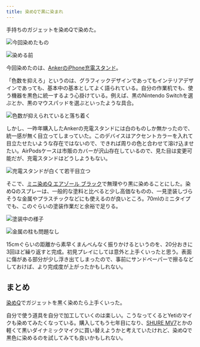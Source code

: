 ```yaml
---
title: 染めQで黒に染まれ
---
```

手持ちのガジェットを染めQで染めた。

![](https://lh3.googleusercontent.com/zvcsg_sd9OUrcJ6Yl8N5KtRiiAXQq6ygvXjSuzCFQAyOeF_1JJQNAbalR7oVqVbJSy9rKFvwXIs5AxaWsiTKe0gQjXXgWiJsXqpLc1rTUODMhUJm3JS2skCFPd6fV5ZgRHwHBtd-TryvduGASXuyWQ "今回染めたもの")

![](https://lh5.googleusercontent.com/quQf3fSTcSGmcdyayh0kefEpmDU4g4xs6sPnyFKmtw2x1oBvZfvVxAdaDysAwH2FmLfiqafJvtrbAt19iq7eWJCSDh6fDdxK9d2OhqE16_6Lbn9Eg2ZCBzZpKQpEFdTk4OxYqpTq49n4xvrVXt2XBA "染める前")

今回染めたのは、[AnkerのiPhone充電スタンド](https://r7kamura.com/articles/2021-09-06-anker-iphone-stand)。

「色数を抑えろ」というのは、グラフィックデザインであってもインテリアデザインであっても、基本中の基本としてよく語られている。自分の作業机でも、使う機器を黒色に統一するよう心掛けている。例えば、黒のNintendo Switchを選ぶとか、黒のマウスパッドを選ぶといったような具合。

![](https://lh3.googleusercontent.com/xb2z9Hx4IBbIzCf9T8w7MJeyDWO1JuMjxIN98ttACtfM8FgDmE6rExOTd6h1Ovr5doYqNaPRxqwqqvzc8hgUTDsk6VnK5Wv-67gWP24ohlyRN5uRUmOnObSiboHQcDErOnXsDwiA0Okc8EYtTq5cvg "色数が抑えられていると落ち着く")

しかし、一昨年購入したAnkerの充電スタンドには白のものしか無かったので、統一感が無く目立ってしまっていた。このデバイスはアクセントカラーを入れて目立たせたいような存在ではないので、できれば周りの色と合わせて溶け込ませたい。AirPodsケースは市販のカバーが沢山存在しているので、見た目は変更可能だが、充電スタンドはどうしようもない。

![](https://lh6.googleusercontent.com/7wCyexQU6aX5Agd0-1eH7XKf3P2K5KM6vgcJQxbeyPGyX_ixIwbmJcVzHk1BPydSsmNEq_9-xYVCvMlwvTChKD1pQnF1NhTwCC-9ED2U8_IMq0AcxvKsYk69V92-BICJ2RhnXccEPcxl3JLT7D28cg "充電スタンドが白くて若干目立つ")

そこで、[ミニ染めQ エアゾール ブラック](https://www.amazon.co.jp/dp/B003QMFUKO)で無理やり黒に染めることにした。染めQのスプレーは、一般的な塗料と比べると少し高価なものの、一見塗装しづらそうな金属やプラスチックなどにも使えるのが良いところ。70mlのミニタイプでも、このぐらいの塗装作業だと余裕で足りる。

![](https://lh4.googleusercontent.com/M-K9Cw1vNlyjAESqhADAWPuCmLEGs0XYBKv8Do_p8vEuT3LASv1b3xUZlRXrT4-Kri3lKnOwbAA1Yi6Nge_hGRH-Nyq2ap3tcVPoYgIf_oXUuv79lD0GZJBPwnHcCr8T8V8L3KHj9if6qK_48IrWkQ "塗装中の様子")

![](https://lh6.googleusercontent.com/S2IY7G3jLkQdw36UI5vAAfXkf_Tezg6arGBGafW3BKQjR6zBrY1WgQBHdDcVqNsCEVVR-Z7J-maDkhq1-gO7SgB-Pel0rY4s4CWtXp4e-K-BDPkPGg3Bq7Y_R19VuhYXp7xTUoGXToQWtbKYyUtQSw "金属の柱も問題なし")

15cmぐらいの距離から素早くまんべんなく振りかけるというのを、20分おきに3回ほど繰り返すと完成。初見プレイにしては意外と上手くいったと思う。表面に傷がある部分が少し浮き出てしまったので、事前にサンドペーパーで擦るなどしておけば、より完成度が上がったかもしれない。

まとめ
---

[染めQ](https://www.amazon.co.jp/dp/B003QMFUKO)でガジェットを黒く染めたら上手くいった。

自分で使う道具を自分で加工していくのは楽しい。こうなってくるとYetiのマイクも染めてみたくなっている。購入してもう七年目になり、[SHURE MV7](https://www.amazon.co.jp/dp/B08KY7G1GV)とかの軽くて黒いダイナミックマイクに買い替えようかと考えていたけれど、染めQで黒色に染めるのを試してみても良いかもしれない。
